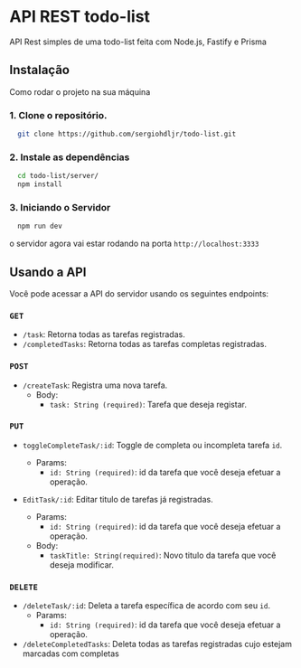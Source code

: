 
# API REST todo-list

API Rest simples de uma todo-list feita com Node.js, Fastify e Prisma


## Instalação

Como rodar o projeto na sua máquina 

### 1. Clone o repositório.
```bash
  git clone https://github.com/sergiohdljr/todo-list.git
```
### 2. Instale as dependências 
```bash
  cd todo-list/server/
  npm install 
```
### 3. Iniciando o Servidor
```bash
  npm run dev
```
o servidor agora vai estar rodando na porta `http://localhost:3333`

    
## Usando a API

Você pode acessar a API do servidor usando os seguintes endpoints: 

### `GET`
- `/task`: Retorna todas as tarefas registradas.
- `/completedTasks`: Retorna todas as tarefas completas registradas.

### `POST`
- `/createTask`: Registra uma nova tarefa.
  - Body:
    - `task: String (required)`: Tarefa que deseja registar.

### `PUT`
- `toggleCompleteTask/:id`: Toggle de completa ou incompleta tarefa `id`.
  - Params:
    - `id: String (required)`: id da tarefa que você deseja efetuar a operação.
    
- `EditTask/:id`: Editar titulo de tarefas já registradas.
   - Params: 
     - `id: String (required)`: id da tarefa que você deseja efetuar a operação.
   - Body: 
     - `taskTitle: String(required)`: Novo titulo da tarefa que você deseja modificar.
     
### `DELETE`

- `/deleteTask/:id`: Deleta a tarefa específica de acordo com seu `id`.
  - Params:
    - `id: String (required)`: id da tarefa que você deseja efetuar a operação.
- `/deleteCompletedTasks`: Deleta todas as tarefas registradas cujo estejam marcadas com completas

